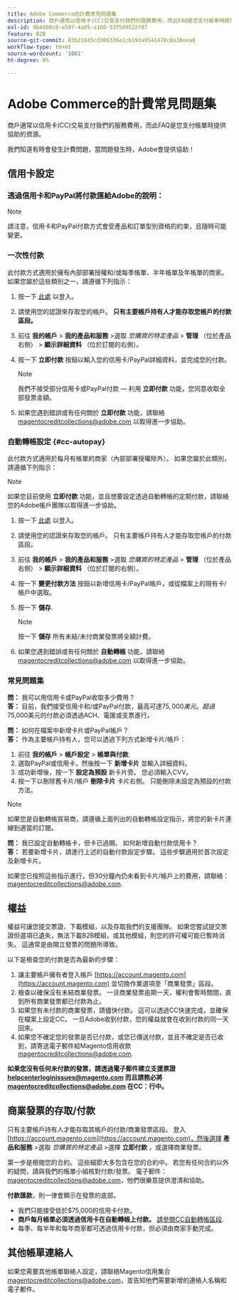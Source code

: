 ```yaml
---
title: Adobe Commerce的計費常見問題集
description: 商戶通常以信用卡(CC)交易支付我們的服務費用，而此FAQ是您支付帳單時提供協助的資源。
exl-id: 9b44b0c8-e597-4a05-a100-33f5d9522f87
feature: B2B
source-git-commit: 83b21845cd306336e1cb193a9541478c8a38eea8
workflow-type: tm+mt
source-wordcount: '1061'
ht-degree: 0%

---
```


# Adobe Commerce的計費常見問題集

商戶通常以信用卡(CC)交易支付我們的服務費用，而此FAQ是您支付帳單時提供協助的資源。

我們知道有時會發生計費問題，當問題發生時，Adobe會提供協助！

## 信用卡設定

### 透過信用卡和PayPal將付款匯給Adobe的說明：

>[!NOTE]
>
>請注意，信用卡和PayPal付款方式會受產品和訂單型別資格的約束，且隨時可能變更。

### 一次性付款

此付款方式適用於擁有內部部署授權和/或每季帳單、半年帳單及年帳單的商家。 如果您屬於這些類別之一，請遵循下列指示：

1. 按一下 [此處](https://account.magento.com/customer/account/login) 以登入。

1. 請使用您的認證來存取您的帳戶。 **只有主要帳戶持有人才能存取您帳戶的付款區段。**

1. 前往 **我的帳戶** > **我的產品和服務** >選取 *您購買的特定產品* > **管理** （位於產品右側） > **顯示詳細資料** （位於訂閱的右側）。

1. 按一下 **立即付款** 按鈕以輸入您的信用卡/PayPal詳細資料，並完成您的付款。

   >[!NOTE]
   >
   >我們不接受部分信用卡或PayPal付款 — 利用 **立即付款** 功能，您同意收取全部發票金額。

1. 如果您遇到錯誤或有任何關於 **立即付款** 功能，請聯絡 [magentocreditcollections@adobe.com](mailto:magentocreditcollections@adobe.com) 以取得進一步協助。

### 自動轉帳設定 {#cc-autopay}

此付款方式適用於每月有帳單的商家（內部部署授權除外）。 如果您屬於此類別，請遵循下列指示：

>[!NOTE]
>
>如果您目前使用 **立即付款** 功能，並且想要設定透過自動轉帳的定期付款，請聯絡您的Adobe帳戶團隊以取得進一步協助。

1. 按一下 [此處](https://account.magento.com/customer/account/login) 以登入。

1. 請使用您的認證來存取您的帳戶。 只有主要帳戶持有人才能存取您帳戶的付款區段。

1. 前往 **我的帳戶** > **我的產品和服務** >選取 *您購買的特定產品* > **管理** （位於產品右側） > **顯示詳細資料** （位於訂閱的右側）。

1. 按一下 **變更付款方法** 按鈕以新增信用卡/PayPal帳戶，或從檔案上的現有卡/帳戶中選取。

1. 按一下 **儲存**.

   >[!NOTE]
   >
   >按一下 **儲存** 所有未結/未付商業發票將全額計費。

1. 如果您遇到錯誤或有任何關於 **自動轉帳** 功能，請聯絡 [magentocreditcollections@adobe.com](mailto:magentocreditcollections@adobe.com) 以取得進一步協助。

### 常見問題集

**問：** 我可以用信用卡或PayPal收取多少費用？<br>
**答：** 目前，我們接受信用卡和/或PayPal付款，最高可達$75,000美元。 超過$75,000美元的付款必須透過ACH、電匯或支票進行。

**問：** 如何在檔案中新增卡片或PayPal帳戶？<br>
**答：** 作為主要帳戶持有人，您可以透過下列方式新增卡片/帳戶：

1. 前往 **我的帳戶** > **帳戶設定** > **帳單與付款**.
1. 選取PayPal或信用卡，然後按一下 **新增卡片** 並輸入詳細資料。
1. 成功新增後，按一下 **設定為預設** 新卡片旁。 您必須輸入CVV。
1. 按一下以刪除舊卡片/帳戶 **刪除卡片** 卡片右側。 只能刪除未設定為預設的付款方法。

>[!NOTE]
>
>如果您是自動轉帳貿易商，請遵循上面列出的自動轉帳設定指示，將您的新卡片連線到適當的訂閱。

**問：** 我已設定自動轉帳卡，但卡已過期。 如何新增自動付款信用卡？<br>
**答：** 若要新增卡片，請進行上述的自動付款設定步驟。 這些步驟適用於首次設定及新增卡片。

如果您已按照這些指示進行，但30分鐘內仍未看到卡片/帳戶上的費用，請聯絡： [magentocreditcollections@adobe.com](mailto:magentocreditcollections@adobe.com).


## 權益

權益可讓您提交票證、下載模組，以及存取我們的支援團隊。 如果您嘗試提交票證但選項已遺失，無法下載B2B模組，或其他模組，則您的許可權可能已暫時消失。 這通常是由開立發票的問題所導致。

以下是檢查您的付款是否為最新的步驟：

1. 讓主要帳戶擁有者登入帳戶 [https://account.magento.com](https://account.magento.com) 並切換作業選項至「商業發票」區段。
1. 檢查以確保沒有未結商業發票。 一旦商業發票逾期一天，權利會暫時關閉，直到所有商業發票都已付款為止。
1. 如果您有未付款的商業發票，請儘快付款。 這可以透過CC快速完成，並確保在檔案上設定CC。 一旦Adobe收到付款，您的權益就會在收到付款的同一天回來。
1. 如果您不確定您的發票是否已付款，或您已傳送付款，並且不確定是否已收到，請寄送電子郵件給Magento信用收款 [magentocreditcollections@adobe.com](mailto:magentocreditcollections@adobe.com).

**如果您沒有任何未付款的發票，請透過電子郵件建立支援票證 [helpcenterloginissues@magento.com](mailto:helpcenterloginissues@magento.com) 而且請務必將 [magentocreditcollections@adobe.com](mailto:magentocreditcollections@adobe.com) 在CC：行中。**

## 商業發票的存取/付款

只有主要帳戶持有人才能存取其帳戶的付款/商業發票區段。
登入 [https://account.magento.com](https://account.magento.com)，然後選擇 **產品和服務** >選取 *您購買的特定產品* >選擇 **立即付款** ，或選擇商業發票。

第一步是檢閱您的合約。 這些細節大多包含在您的合約中。 若您有任何合約以外的疑問，請與我們的帳單小組核對付款/發票。  電子郵件： [magentocreditcollections@adobe.com](mailto:magentocreditcollections@adobe.com)，他們很樂意提供澄清和協助。

**付款匯款**，則一律會顯示在發票的底部。

* 我們只能接受低於$75,000的信用卡付款。
* **商戶每月帳單必須透過信用卡在自動轉帳上付款。** [請參閱CC自動轉帳區段](#cc-autopay).
* 每季、每半年和每年商家都可透過信用卡付款，但必須由商家手動完成。

## 其他帳單連絡人

如果您需要其他帳單聯絡人設定，請聯絡Magento信用集合 [magentocreditcollections@adobe.com](mailto:magentocreditcollections@adobe.com)，並告知他們需要新增的連絡人名稱和電子郵件。
